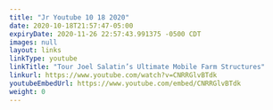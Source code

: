 ```yaml
---
title: "Jr Youtube 10 18 2020"
date: 2020-10-18T21:57:47-05:00
expiryDate: 2020-11-26 22:57:43.991375 -0500 CDT
images: null
layout: links
linkType: youtube
linkTitle: "Tour Joel Salatin’s Ultimate Mobile Farm Structures"
linkurl: https://www.youtube.com/watch?v=CNRRGlvBTdk
youtubeEmbedUrl: https://www.youtube.com/embed/CNRRGlvBTdk
weight: 0
---
```

